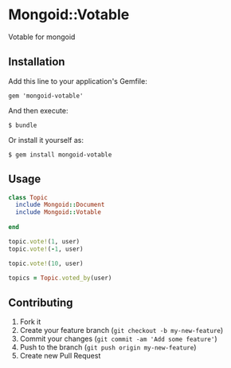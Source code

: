 # Mongoid::Votable

Votable for mongoid

## Installation

Add this line to your application's Gemfile:

    gem 'mongoid-votable'

And then execute:

    $ bundle

Or install it yourself as:

    $ gem install mongoid-votable

## Usage

~~~ruby
class Topic
  include Mongoid::Document
  include Mongoid::Votable
  
end
~~~

~~~ruby
topic.vote!(1, user)
topic.vote!(-1, user)

topic.vote!(10, user)

topics = Topic.voted_by(user)
~~~

## Contributing

1. Fork it
2. Create your feature branch (`git checkout -b my-new-feature`)
3. Commit your changes (`git commit -am 'Add some feature'`)
4. Push to the branch (`git push origin my-new-feature`)
5. Create new Pull Request
